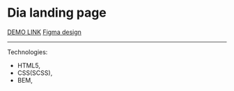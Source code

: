 # Dia landing page

[DEMO LINK](https://yaroslavmakarov.github.io/layout_dia/)
[Figma design](https://www.figma.com/file/vhfzZ7SqWGkMGd5iCDdBCy/Air-(formerly-Dia)?node-id=0%3A1)
***
Technologies:
* HTML5,
* CSS(SCSS),
* BEM,
